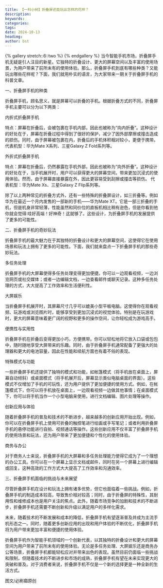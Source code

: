 ```yaml
---
title: 【一科小树】折叠屏还能玩出怎样的花样？
description: 
keywords: 
categories: 
tags: 
date: 2024-10-13
headimg: 
author: bst
---
```


{% gallery stretch::6::two %}
{% endgallery %}
当今智能手机市场，折叠屏手机无疑是引人注目的新星。它独特的折叠设计、更大的屏幕空间以及丰富的使用场景，为用户带来了前所未有的使用体验。那么，折叠屏手机到底有哪些种类？又能玩出哪些花样呢？下面，我们就用朴实的语言，为大家带来一期关于折叠屏手机的科普文章。

一、折叠屏手机的种类

折叠屏手机，顾名思义，就是屏幕可以折叠的手机。根据折叠方式的不同，折叠屏手机主要可以分为以下两类：

内折式折叠屏手机

特点：屏幕在折叠后，会被包裹在手机内部，因此也被称为“向内折叠”。这种设计的好处在于，屏幕在折叠过程中得到了很好的保护，减少了因外部摩擦或撞击造成的损伤。同时，由于屏幕被包裹在内，折叠后的手机体积相对较小，更便于携带。
代表机型：华为Mate X系列、三星Galaxy Z Fold系列等。

外折式折叠屏手机

特点：屏幕在折叠后，仍然暴露在手机外部，因此也被称为“向外折叠”。这种设计的好处在于，当手机展开时，用户可以获得更大的屏幕空间，带来更加沉浸式的使用体验。然而，由于屏幕直接暴露在外，因此更容易受到刮擦或撞击等损伤。
代表机型：华为Mate Xs、三星Galaxy Z Flip系列等。

除了以上两种常见的折叠方式外，还有一些特殊的折叠屏设计，如三折叠等。例如华为在最近一个月内发售的一部新的手机——华为Mate XT。它是一部三折叠的手机，但是机身非常轻薄，性能虽然和同价位的直板机相比稍有逊色，但是你看到他你就会觉得:哇好高端！好神奇！这就够了。这些设计，为折叠屏手机的发展提供了更多的可能性。

二、折叠屏手机的奇妙玩法

折叠屏手机的最大魅力在于其独特的折叠设计和更大的屏幕空间，这使得它在使用场景和玩法上拥有了更多的可能性。下面，我们就来盘点一下折叠屏手机的那些奇妙玩法。

多任务处理

折叠屏手机的大屏幕使得多任务处理变得更加便捷。你可以一边观看视频，一边浏览网页或社交媒体；或者一边编辑文档，一边查看邮件或聊天记录。这种多任务处理的方式，大大提高了工作效率和生活便利性。

大屏娱乐

当折叠屏手机展开时，其屏幕尺寸几乎可以媲美小型平板电脑。这使得你在观看视频、玩游戏或浏览图片时，能够享受到更加沉浸式的视觉体验。特别是在玩游戏时，更大的屏幕意味着更广阔的视野和更多的操作空间，让你轻松成为游戏高手。

便携性与实用性

折叠屏手机在折叠后变得更加小巧，方便携带。你可以轻松地将它放入口袋或包包中，随时随地享受大屏带来的乐趣。同时，由于折叠屏手机通常配备了更强大的处理器和更大的电池容量，因此在性能和续航方面也有着不俗的表现。

特殊模式与功能

一些折叠屏手机还提供了独特的模式和功能，如帐篷模式（将手机放在桌面上，屏幕自动倾斜）或桌面模式（将手机展开后，屏幕显示类似电脑桌面的界面）。这些模式不仅增加了手机的可玩性，还为用户提供了更加便捷的使用方式。例如，在帐篷模式下，你可以将手机放在桌面上，一边观看视频一边做其他事情；在桌面模式下，你可以将手机当作一个小型电脑来使用，进行文档编辑、图片处理等操作。

创新应用与体验

随着折叠屏手机的普及和技术的不断进步，越来越多的创新应用开始出现。例如，你可以在折叠屏手机上使用可折叠的触控笔进行绘画或手写笔记；或者利用折叠屏手机的悬停功能进行自拍、视频通话等操作。这些创新应用不仅丰富了折叠屏手机的使用场景和玩法，还为用户带来了更加便捷和个性化的使用体验。

商务与办公

对于商务人士来说，折叠屏手机的大屏幕和多任务处理能力使得它成为了一个理想的办公工具。你可以在一个屏幕上显示文档或邮件，同时在另一个屏幕上进行编辑或回复。这种高效的工作方式大大提高了工作效率和沟通效率。

三、折叠屏手机面临的挑战与未来展望

尽管折叠屏手机在设计和玩法上拥有诸多优势，但它也面临着一些挑战。例如，折叠屏手机的制造成本较高，导致售价相对较高；同时，由于折叠屏的特殊性，其耐用性和维修成本也是用户关注的焦点。此外，随着市场竞争的加剧和技术的不断进步，折叠屏手机还需要不断创新和升级以满足用户的多样化需求。

未来，随着技术的不断发展和成本的降低，折叠屏手机有望逐渐普及并成为主流手机形态之一。同时，随着更多创新应用的出现和用户体验的不断优化，折叠屏手机将为用户带来更加丰富和便捷的使用体验。


折叠屏手机作为智能手机领域的一个创新代表，以其独特的折叠设计和更大的屏幕空间为用户带来了前所未有的使用体验。无论是多任务处理、大屏娱乐还是商务办公等场景，折叠屏手机都能轻松应对并带来出色的表现。虽然目前仍面临一些挑战和限制，但随着技术的不断进步和市场的成熟，折叠屏手机有望在未来实现更大的突破和普及。对于消费者来说，折叠屏手机不仅是一个新的选择更是一种全新的生活方式。

图文/必刷禵原创
